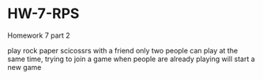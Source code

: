 # HW-7-RPS
Homework 7 part 2 


play rock paper scicossrs with a friend
only two people can play at the same time,
trying to join a game when people are already playing will start
a new game